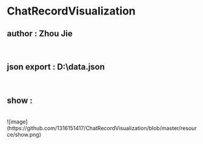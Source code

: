 <h1>ChatRecordVisualization</h1>
<h2>author : Zhou Jie </h2><br>
<h2>json export : D:\data.json </h2><br>
<h2>show : </h2><br>
![image](https://github.com/1316151417/ChatRecordVisualization/blob/master/resource/show.png)
